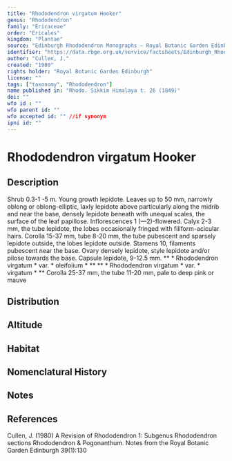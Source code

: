 ```yaml
---
title: "Rhododendron virgatum Hooker"
genus: "Rhododendron"
family: "Ericaceae"
order: "Ericales"
kingdom: "Plantae"
source: "Edinburgh Rhododendron Monographs – Royal Botanic Garden Edinburgh"
identifier: "https://data.rbge.org.uk/service/factsheets/Edinburgh_Rhododendron_Monographs.xhtml"
author: "Cullen, J."
created: "1980"
rights holder: "Royal Botanic Garden Edinburgh"
license: ""
tags: ["taxonomy", "Rhododendron"]
name published in: "Rhodo. Sikkim Himalaya t. 26 (1849)"
doi: ""
wfo id : ""
wfo parent id: ""
wfo accepted id: "" //if synonym                      
ipni id: ""
---
```


                       

# Rhododendron virgatum Hooker

## Description
Shrub 0.3-1 -5 m. Young growth lepidote. Leaves up to 50 mm, narrowly oblong or oblong-elliptic, laxly lepidote above particularly along the midrib and near the base, densely lepidote beneath with unequal scales, the surface of the leaf papillose. Inflorescences 1 (—2)-flowered. Calyx 2-3 mm, the tube lepidote, the lobes occasionally fringed with filiform-acicular hairs. Corolla 15-37 mm, tube 8-20 mm, the tube pubescent and sparsely lepidote outside, the lobes lepidote outside. Stamens 10, filaments pubescent near the base. Ovary densely lepidote, style lepidote and/or pilose towards the base. Capsule lepidote, 9-12.5 mm. ** * Rhododendron virgatum * var. * oleifoiium * ** ** * Rhododendron virgatum * var. * virgatum * ** Corolla 25-37 mm, the tube 11-20 mm, pale to deep pink or mauve

## Distribution


## Altitude


## Habitat


## Nomenclatural History

                       
## Notes


## References

Cullen, J. (1980) A Revision of Rhododendron 1: Subgenus Rhododendron sections Rhododendron & Pogonanthum. Notes from the Royal Botanic Garden Edinburgh 39(1):130
